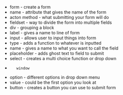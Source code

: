 * form - create a form 
* name - attribute that gives the name of the form 
* acton method - what submitting your form will do 
* fieldset - way to divide the form into multiple fields
* div - grouping a block
* label - gives a name to line of form 
* input - allows user to input things into form 
*  type - adds a function to whatever is inputted
*  name - gives a name to what you want to call the field
*  placeholder - adds ghost text to field to submit
* select - creates a multi choice function or drop down 
*        window
* option - different options in drop down menu
*  value - could be the first option you look at
* button - creates a button you can use to submit form 
